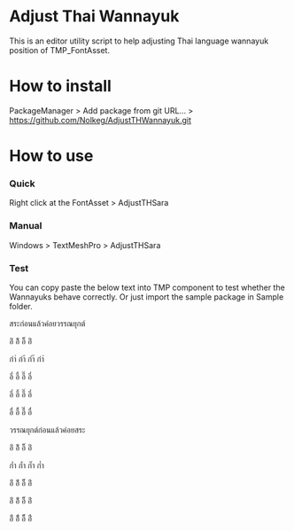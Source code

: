 # Adjust Thai Wannayuk
This is an editor utility script to help adjusting Thai language wannayuk position of TMP_FontAsset.
# How to install
PackageManager > Add package from git URL... > https://github.com/Nolkeg/AdjustTHWannayuk.git

# How to use
### Quick
Right click at the FontAsset > AdjustTHSara

### Manual
Windows > TextMeshPro > AdjustTHSara

### Test
You can copy paste the below text into TMP component to test whether the Wannayuks behave correctly. Or just import the sample package in Sample folder.

สระก่อนแล้วค่อยวรรณยุกต์

อ่ิ อ้ิ อ๊ิ อ๋ิ

กำ่ กำ้ กำ๊ กำ๋

อี่ อี้ อี๊ อี๋

อึ่  อึ้  อึ๊  อึ๋

อื่  อื้  อื๊  อื๋

วรรณยุกต์ก่อนแล้วค่อยสระ

อ่ิ อ้ิ อ๊ิ อ๋ิ

ก่ำ  ก้ำ  ก๊ำ  ก๋ำ

อ่ี  อ้ี  อ๊ี  อ๋ี

อ่ึ  อ้ึ  อ๊ึ  อ๋ึ

อ่ื  อ้ื  อ๊ื  อ๋ื
